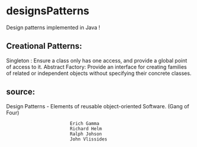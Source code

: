 # designsPatterns
Design patterns implemented in Java ! 

## Creational Patterns:

Singleton : Ensure a class only has one access, and provide a global point of access to it.
Abstract Factory: Provide an interface for creating families of related or independent objects without specifying their concrete classes. 

## source:
Design Patterns - Elements of reusable object-oriented Software. (Gang of Four)
		
							Erich Gamma
							Richard Helm
							Ralph Johson
							John Vlissides